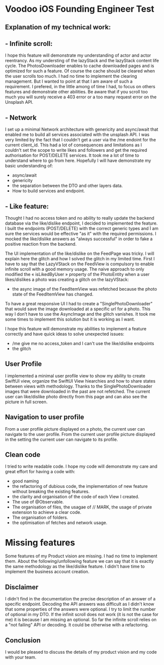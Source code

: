 # Voodoo iOS Founding Engineer Test


## Explanation of my technical work:

## - Infinite scroll:
I hope this feature will demonstrate my understanding of actor and actor reentrancy. As my understing of the lazyStack and the lazyStack content life cycle. 
The PhotosDownloader enables to cache downloaded pages and is optimized for such a feature.
Of course the cache should be cleared when the user scrolls too much. I had no time to implement the clearing management. But I wanted to point at that I am aware of such a requirement. I prefered, in the little among of time I had, to focus on others features and demonstrate other abilities. 
Be aware that if you scroll too much you will surely receive a 403 error or a too many request error on the Unsplash API.

## - Network
I set up a minimal Network architecture with genericity and async/await that enabled me to build all services associated with the unsplash API. 
I was very limited by the fact that I couldn't get a user via the /me endoint for the current client_id. 
This had a lot of consequences and limitations as I couldn't set the scope to write likes and followers and get the required authorisation for POST/DELETE services. 
It took me a lot of time to understand where to go from here.
Hopefully I will have demonstrate my basic understanding of:
- async/await
- genericity
- the separation between the DTO and other layers data.
- How to build services and endpoint.

## - Like feature:
Thought I had no access token and no ability to really update the backend database via the like/dislike endpoint, I decided to implemented the feature.
I built the endpoints (POST/DELETE) with the correct generic types and Ì am sure the services would be effective "as it" with the required permissions.
I mocked the like/dislike answers as "always successful" in order to fake a positive reaction from the backend.

The UI implementation of the like/dislike on the FeedPage was tricky. I will explain here the glitch and how I solved the glitch in my limited time.
First I have to say that the LazyVStack on the FeedView is compulsory to enable infinite scroll with a good memory usage.
The naive approach to only modified the « isLikedByUser » property of the PhotoEntity when a user likes/dislikes a photo was creating a glitch on the lazyVStack:
- the async image of the FeedItemView was refetched because the photo state of the FeedItemView has changed.

To have a great responsive UI I had to create a "SinglePhotoDownloader" that would save the image downloaded at a specific url for a photo. This way I don’t have to use the AsyncImage and the glitch vanishes.
It took me some times to implement this solution but it is working as I want.

I hope this feature will demonstrate my abilities to implement a feature correctly and have quick ideas to solve unexpected issues:
- /me give me no access_token and I can't use the like/dislike endpoints 
- the glitch

## User Profile
I implemented a minimal user profile view to show my ability to create SwiftUI view, organize the SwiftUI View hiearchies and how to share states between views with methodology.
Thanks to the SinglePhotoDownloader images that were downloaded in the past are not refetched.
The current user can like/dislike photo directly from this page and can also see the picture in full screen.

## Navigation to user profile
From a user profile picture displayed on a photo, the current user can navigate to the user profile.
From the current user profile picture displayed in the setting the current user can navigate to its profile.

## Clean code
I tried to write readable code. I hope my code will demonstrate my care and great effort for having a code with:
- good naming
- the refactoring of dubious code, the implementation of new feature without breaking the existing features.
- the clarity and organisation of the code of each View I created.
- The use of @Observable.
- The organisation of files, the usagae of // MARK, the usage of private extension to achieve a clear code.
- The organisation of folders.
- the optimisation of fetches and network usage.

# Missing features 
Some features of my Product vision are missing. I had no time to implement them.
About the following/unfollowing feature we can say that it is exactly the same methodology as the like/dislike feature.
I didn't have time to implement the business account creation.

## Disclaimer
I didn't find in the documentation the precise description of an answer of a specific endpoint.
Decoding the API answers was difficult as I didn't know that some properties of the answers were optional. 
I try to limit the number of optional in my DTO.
If the infinit scroll does not work (it is not the case for me) it is because I am missing an optional. So far the infinite scroll relies on a "not failing" API or decoding. It could be otherwise with a refactoring.

## Conclusion
I would be pleased to discuss the details of my product vision and my code with your team.
